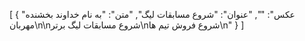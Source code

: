 [
  {
    "عکس": "",
    "عنوان": "شروع مسابقات لیگ",
    "متن": "به نام خداوند بخشنده مهربان\n\nشروع مسابقات لیگ برتر\nشروع فروش تیم ها\n"
  }
]
